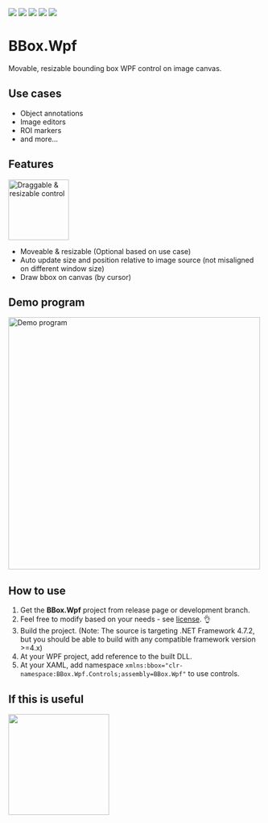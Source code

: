 <a href="https://github.com/kengboon/BBox.Wpf/releases"><img src="https://img.shields.io/badge/release-v1.1.0-blue"/></a> <a href="https://github.com/kengboon/BBox.Wpf/blob/master/LICENSE.md"><img src="https://img.shields.io/badge/usage-personal%20%7C%20commercial-brightgreen"/></a> <img src="https://img.shields.io/badge/support-not%20provided-orange"/> <img src="https://img.shields.io/badge/.NET%20Framework-4.x-lightgray"/> <img src="https://img.shields.io/badge/nuget-no%20ETA-red"/> 
# BBox.Wpf
Movable, resizable bounding box WPF control on image canvas.

## Use cases
- Object annotations
- Image editors
- ROI markers
- and more...

## Features
<img width="120" alt="Draggable & resizable control" src="https://user-images.githubusercontent.com/5046671/197372136-e2bac9f8-e230-4557-8124-500990dd1634.png">

- Moveable & resizable (Optional based on use case)
- Auto update size and position relative to image source (not misaligned on different window size)
- Draw bbox on canvas (by cursor)

## Demo program
<img width="500" alt="Demo program" src="https://user-images.githubusercontent.com/5046671/199659771-1c4dfcc7-5c80-4744-9709-bbc8f8313977.png">

## How to use

1. Get the **BBox.Wpf** project from release page or development branch.
2. Feel free to modify based on your needs - see [license](https://github.com/kengboon/BBox.Wpf/blob/master/LICENSE.md). 👌
3. Build the project. (Note: The source is targeting .NET Framework 4.7.2, but you should be able to build with any compatible framework version >=4.x)
4. At your WPF project, add reference to the built DLL.
5. At your XAML, add namespace ```xmlns:bbox="clr-namespace:BBox.Wpf.Controls;assembly=BBox.Wpf"``` to use controls.

## If this is useful
<a href="https://ko-fi.com/woolf42"><img src="https://user-images.githubusercontent.com/5046671/197377067-ce6016ae-6368-47b6-a4eb-903eb7b0af9c.png" width="200" alt=""/></a>
